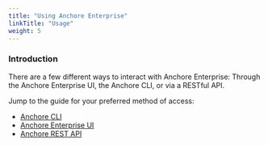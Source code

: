 ```yaml
---
title: "Using Anchore Enterprise"
linkTitle: "Usage"
weight: 5
---
```


### Introduction

There are a few different ways to interact with Anchore Enterprise: Through the Anchore Enterprise UI, the Anchore CLI, or via a RESTful API. 

Jump to the guide for your preferred method of access:

- [Anchore CLI](/docs/using/cli_usage)
- [Anchore Enterprise UI](/docs/using/ui_usage)
- [Anchore REST API](/docs/using/api_usage)